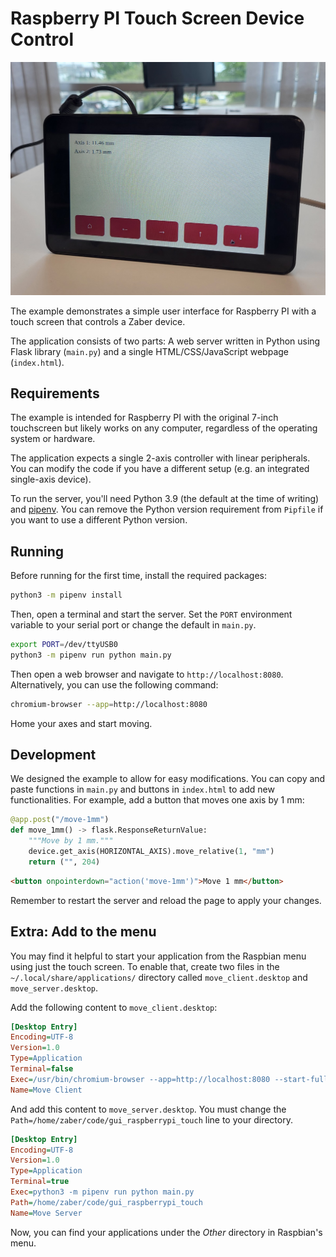 # Raspberry PI Touch Screen Device Control

![title](title.jpg)

The example demonstrates a simple user interface for Raspberry PI with a touch screen that controls a Zaber device.

The application consists of two parts: A web server written in Python using Flask library (`main.py`)
and a single HTML/CSS/JavaScript webpage (`index.html`).

## Requirements

The example is intended for Raspberry PI with the original 7-inch touchscreen but likely works on any computer,
regardless of the operating system or hardware.

The application expects a single 2-axis controller with linear peripherals.
You can modify the code if you have a different setup (e.g. an integrated single-axis device).

To run the server, you'll need Python 3.9 (the default at the time of writing) and [pipenv](https://pipenv.pypa.io/en/latest/installation/).
You can remove the Python version requirement from `Pipfile` if you want to use a different Python version.

## Running

Before running for the first time, install the required packages:

```bash
python3 -m pipenv install
```

Then, open a terminal and start the server.
Set the `PORT` environment variable to your serial port or change the default in `main.py`.

```bash
export PORT=/dev/ttyUSB0
python3 -m pipenv run python main.py
```

Then open a web browser and navigate to `http://localhost:8080`. Alternatively, you can use the following command:

```bash
chromium-browser --app=http://localhost:8080
```

Home your axes and start moving.

## Development

We designed the example to allow for easy modifications.
You can copy and paste functions in `main.py` and buttons in `index.html` to add new functionalities.
For example, add a button that moves one axis by 1 mm:

```py
@app.post("/move-1mm")
def move_1mm() -> flask.ResponseReturnValue:
    """Move by 1 mm."""
    device.get_axis(HORIZONTAL_AXIS).move_relative(1, "mm")
    return ("", 204)
```

```html
<button onpointerdown="action('move-1mm')">Move 1 mm</button>
```

Remember to restart the server and reload the page to apply your changes.

## Extra: Add to the menu

You may find it helpful to start your application from the Raspbian menu using just the touch screen.
To enable that, create two files in the `~/.local/share/applications/` directory called `move_client.desktop`
and `move_server.desktop`.

Add the following content to `move_client.desktop`:

```ini
[Desktop Entry]
Encoding=UTF-8
Version=1.0
Type=Application
Terminal=false
Exec=/usr/bin/chromium-browser --app=http://localhost:8080 --start-fullscreen
Name=Move Client
```

And add this content to `move_server.desktop`.
You must change the `Path=/home/zaber/code/gui_raspberrypi_touch` line to your directory.

```ini
[Desktop Entry]
Encoding=UTF-8
Version=1.0
Type=Application
Terminal=true
Exec=python3 -m pipenv run python main.py
Path=/home/zaber/code/gui_raspberrypi_touch
Name=Move Server
```

Now, you can find your applications under the *Other* directory in Raspbian's menu.

